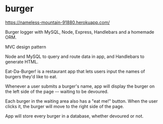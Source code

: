 # burger

https://nameless-mountain-91880.herokuapp.com/

Burger logger with MySQL, Node, Express, Handlebars and a homemade ORM.

MVC design pattern

Node and MySQL to query and route data in app, and Handlebars to generate HTML.


Eat-Da-Burger! is a restaurant app that lets users input the names of burgers they'd like to eat.

Whenever a user submits a burger's name, app will display the burger on the left side of the page -- waiting to be devoured.

Each burger in the waiting area also has a "eat me!" button. When the user clicks it, the burger will move to the right side of the page.

App will store every burger in a database, whether devoured or not.
